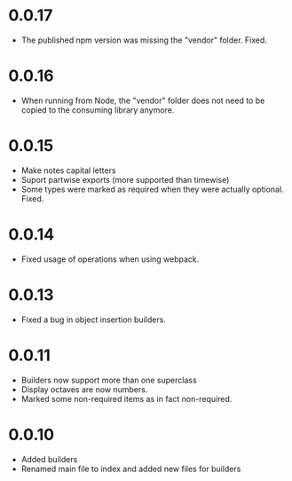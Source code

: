 # 0.0.17

 - The published npm version was missing the "vendor" folder. Fixed.

# 0.0.16

 - When running from Node, the "vendor" folder does not need to be copied to the consuming library anymore.

# 0.0.15

 - Make notes capital letters
 - Suport partwise exports (more supported than timewise)
 - Some types were marked as required when they were actually optional. Fixed.

# 0.0.14

 - Fixed usage of operations when using webpack.

# 0.0.13

 - Fixed a bug in object insertion builders.

# 0.0.11

 - Builders now support more than one superclass
 - Display octaves are now numbers.
 - Marked some non-required items as in fact non-required.

# 0.0.10

 - Added builders
 - Renamed main file to index and added new files for builders
